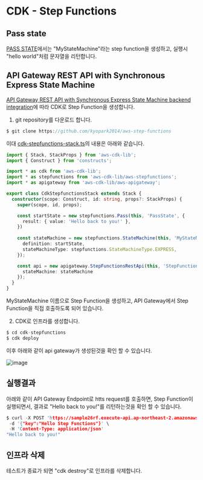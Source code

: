 # CDK - Step Functions

## Pass state

[PASS STATE](https://github.com/kyopark2014/aws-step-functions/blob/main/cdk-stepfunctions/pass-state.md)에서는 "MyStateMachine"라는 step function을 생성하고, 실행시 "hello world"처럼 문자열을 리턴합니다. 


## API Gateway REST API with Synchronous Express State Machine

[API Gateway REST API with Synchronous Express State Machine backend integration](https://catalog.workshops.aws/stepfunctions/en-US/module-9/step-4#use-aws-cdk-to-create-an-api-gateway-rest-api-with-synchronous-express-state-machine-backend-integration)에 따라 CDK로 Step Function을 생성합니다.

1) git repository를 다운로드 합니다.


```c
$ git clone https://github.com/kyopark2014/aws-step-functions
```

이대 [cdk-stepfunctions-stack.ts](https://github.com/kyopark2014/aws-step-functions/blob/main/cdk-stepfunctions/lib/cdk-stepfunctions-stack.ts)의 내용은 아래와 같습니다. 

```typescript
import { Stack, StackProps } from 'aws-cdk-lib';
import { Construct } from 'constructs';

import * as cdk from 'aws-cdk-lib';
import * as stepfunctions from 'aws-cdk-lib/aws-stepfunctions';
import * as apigateway from 'aws-cdk-lib/aws-apigateway';

export class CdkStepfunctionsStack extends Stack {
  constructor(scope: Construct, id: string, props?: StackProps) {
    super(scope, id, props);

    const startState = new stepfunctions.Pass(this, 'PassState', {
      result: { value: 'Hello back to you!' },
    })
    
    const stateMachine = new stepfunctions.StateMachine(this, 'MyStateMachine', {
      definition: startState,
      stateMachineType: stepfunctions.StateMachineType.EXPRESS,
    });

    const api = new apigateway.StepFunctionsRestApi(this, 'StepFunctionsRestApi', { 
      stateMachine: stateMachine 
    });
  }
}
```

MyStateMachine 이름으로 Step Function을 생성하고, API Gateway에서 Step Function을 직접 호출하도록 되어 있습니다. 


2) CDK로 인프라를 생성합니다. 

```c
$ cd cdk-stepfunctions
$ cdk deploy 
```

이후 아래와 같이 api gateway가 생성된것을 확인 할 수 있습니다. 


![image](https://user-images.githubusercontent.com/52392004/174426911-eaa7728c-3644-4418-b797-bbcfaf3e11dc.png)


## 실행결과

아래와 같이 API Gateway Endpoint로 htts request를 호출하면, Step Function이 실행되면서, 결과로 "Hello back to you!"를 리턴하는것을 확인 할 수 있습니다. 

```c
$ curl -X POST 'https://sample26rf.execute-api.ap-northeast-2.amazonaws.com/prod' \
 -d '{"key":"Hello Step Functions"}' \
 -H 'Content-Type: application/json'
"Hello back to you!"
```


## 인프라 삭제

테스트가 종료가 되면 "cdk destroy"로 인프라를 삭제합니다. 
